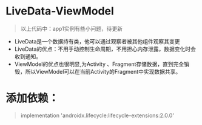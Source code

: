 # LiveData-ViewModel

> 以上代码中：app1实例有些小问题，待更新
* LiveData是一个数据持有类，他可以通过观察者被其他组件观察其变更
* LiveData的优点：不用手动控制生命周期，不用担心内存泄露，数据变化时会收到通知。
* ViewModel的优点也很明显,为Activity 、Fragment存储数据，直到完全销毁，所以ViewModel可以在当前Activity的Fragment中实现数据共享。

# 添加依赖：
>   implementation 'androidx.lifecycle:lifecycle-extensions:2.0.0'
